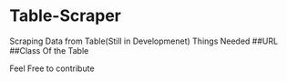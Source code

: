 # Table-Scraper
Scraping Data from Table(Still in Developmenet)
Things Needed
##URL
##Class Of the Table

Feel Free to contribute
